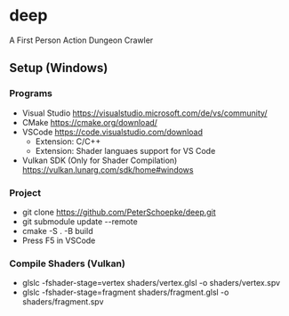 # deep
A First Person Action Dungeon Crawler

## Setup (Windows)
### Programs
- Visual Studio https://visualstudio.microsoft.com/de/vs/community/
- CMake https://cmake.org/download/
- VSCode https://code.visualstudio.com/download
  - Extension: C/C++
  - Extension: Shader languaes support for VS Code
- Vulkan SDK (Only for Shader Compilation) https://vulkan.lunarg.com/sdk/home#windows
### Project
- git clone https://github.com/PeterSchoepke/deep.git
- git submodule update --remote
- cmake -S . -B build
- Press F5 in VSCode
### Compile Shaders (Vulkan)
- glslc -fshader-stage=vertex shaders/vertex.glsl -o shaders/vertex.spv
- glslc -fshader-stage=fragment shaders/fragment.glsl -o shaders/fragment.spv